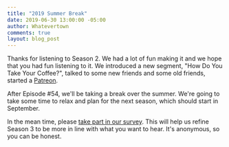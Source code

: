 ```yaml
---
title: "2019 Summer Break"
date: 2019-06-30 13:00:00 -05:00
author: Whatevertown
comments: true
layout: blog_post
---
```


Thanks for listening to Season 2. We had a lot of fun making it and we hope that you had fun listening to it. We introduced a new segment, "How Do You Take Your Coffee?", talked to some new friends and some old friends, started a [Patreon](https://patreon.com/whatevertown).

After Episode #54, we'll be taking a break over the summer. We're going to take some time to relax and plan for the next season, which should start in September.

In the mean time, please [take part in our survey](https://whatevertown.typeform.com/to/oS50hM). This will help us refine Season 3 to be more in line with what you want to hear. It's anonymous, so you can be honest.

